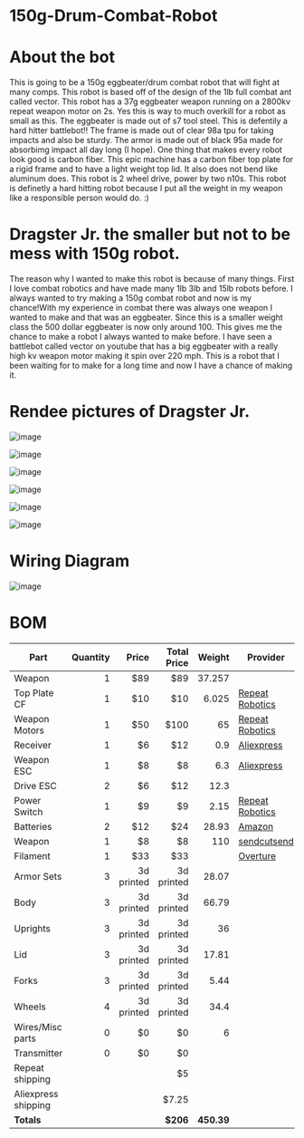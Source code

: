 # 150g-Drum-Combat-Robot

# About the bot
This is going to be a 150g eggbeater/drum combat robot that will fight at many comps. This robot is based off of the design of the 1lb full combat ant called vector. This robot has a 37g eggbeater weapon running on a 2800kv repeat weapon motor on 2s. Yes this is way to much overkill for a robot as small as this. The eggbeater is made out of s7 tool steel. This is defentily a hard hitter battlebot!! The frame is made out of clear 98a tpu for taking impacts and also be sturdy. The armor is made out of black 95a made for absorbimg impact all day long (I hope). One thing that makes every robot look good is carbon fiber. This epic machine has a carbon fiber top plate for a rigid frame and to have a light weight top lid. It also does not bend like aluminum does. This robot is 2 wheel drive, power by two n10s. This robot is definetly a hard hitting robot because I put all the weight in my weapon like a responsible person would do. :)

# Dragster Jr. the smaller but not to be mess with 150g robot.

The reason why I wanted to make this robot is because of many things. First I love combat robotics and have made many 1lb 3lb and 15lb robots before. I always wanted to try making a 150g combat robot and now is my chance!With my experience in combat there was always one weapon I wanted to make and that was an eggbeater. Since this is a smaller weight class the 500 dollar eggbeater is now only around 100. This gives me the chance to make a robot I always wanted to make before. I have seen a battlebot called vector on youtube that has a big eggbeater with a really high kv weapon motor making it spin over 220 mph. This is a robot that I been waiting for to make for a long time and now I have a chance of making it. 

# Rendee pictures of Dragster Jr. 

![image](https://github.com/user-attachments/assets/a1f608ca-3bd4-498a-984a-7387e7887e8f)

![image](https://github.com/user-attachments/assets/7fd58f4c-03b0-4315-ae00-1a6c617826dc)


![image](https://github.com/user-attachments/assets/c77ffcd9-56d6-47bc-8980-7be8095ffa10)

![image](https://github.com/user-attachments/assets/0d13174e-4579-43fc-8414-12f6ce5dd5a4)

![image](https://github.com/user-attachments/assets/411148af-95ea-4bf5-a8ec-e8e3bd7fdbf3)


![image](https://github.com/user-attachments/assets/cceeaade-4005-4aef-8ca4-60d5ed59e7a2)

# Wiring Diagram

![image](https://github.com/user-attachments/assets/2c715e26-2013-439d-b4a3-66f576b066c8)

# BOM

| Part                 | Quantity | Price      | Total Price | Weight  | Provider |
|----------------------|---------:|-----------:|------------:|--------:|----------|
| Weapon               |        1 | $89        |  $89        | 37.257  |  |
| Top Plate CF         |        1 | $10        | $10         | 6.025   | [Repeat Robotics](https://teammalice.com/index.php/product/repeat-robotics-axle-ant-2pcs/) |
| Weapon Motors        |        1 | $50        | $100        | 65      | [Repeat Robotics](https://repeat-robotics.com/buy/2207-battle-ready-hubmotor/) |
| Receiver             |        1 | $6         | $12         | 0.9     | [Aliexpress](https://www.aliexpress.us/item/3256804714662317.html?…) |
| Weapon ESC           |        1 | $8         | $8          | 6.3     | [Aliexpress](https://www.aliexpress.us/item/3256808227888337.html?…) |
| Drive ESC            |        2 | $6         | $12         | 12.3
| Power Switch         |        1 | $9         | $9          | 2.15    | [Repeat Robotics](https://repeat-robotics.com/buy/fingertech-switch/) |
| Batteries            |        2 | $12        | $24         | 28.93   | [Amazon](https://www.amazon.com/GAONENG-300mAh-Battery-Connector-Racing/dp/B07MTDCTCD?…) |
| Weapon               |        1 | $8         | $8          | 110     | [sendcutsend](https://app.sendcutsend.com/) |
| Filament             |        1 | $33        | $33         |         | [Overture](https://overture3d.com/products/nylon-3d-printing-filament) |
| Armor Sets           |        3 | 3d printed | 3d printed  | 28.07   |          |
| Body                 |        3 | 3d printed | 3d printed  | 66.79   |          |
| Uprights             |        3 | 3d printed | 3d printed  | 36      |          |
| Lid                  |        3 | 3d printed | 3d printed  | 17.81   |          |
| Forks                |        3 | 3d printed | 3d printed  | 5.44    |          |
| Wheels               |        4 | 3d printed | 3d printed  | 34.4    |          |
| Wires/Misc parts     |        0 | $0         | $0          | 6       |          |
| Transmitter          |        0 | $0         | $0          |         |          |
| Repeat shipping      |          |            | $5          |         |          |
| Aliexpress shipping  |          |            | $7.25       |         |          |
| **Totals**           |          |            | **$206**    | **450.39** |          |
